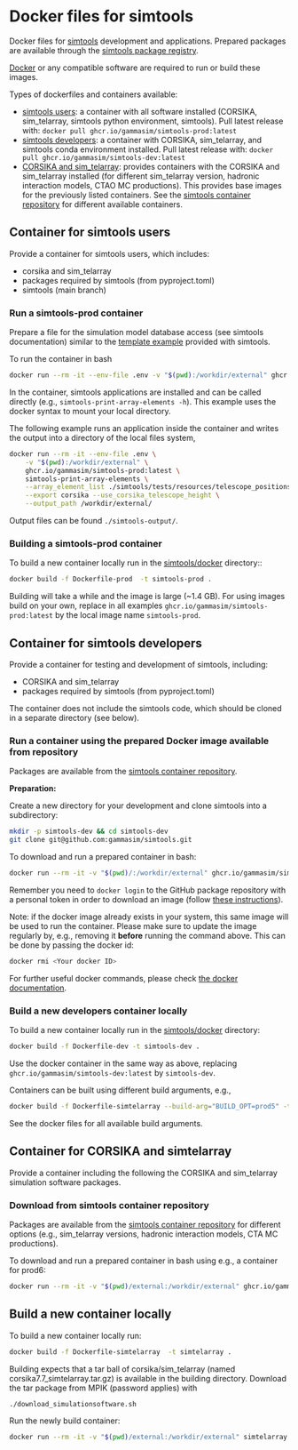 # Docker files for simtools

Docker files for [simtools](https://github.com/gammasim/simtools) development and applications. Prepared packages are available through the [simtools package registry](https://github.com/orgs/gammasim/packages?repo_name=simtools).

[Docker](https://www.docker.com/community-edition#/download) or any compatible software are required to run or build these images.

Types of dockerfiles and containers available:

- [simtools users](#container-for-simtools-users): a container with all software installed (CORSIKA, sim\_telarray, simtools python environment, simtools). Pull latest release with: `docker pull ghcr.io/gammasim/simtools-prod:latest`
- [simtools developers](#container-for-simtools-developers): a container with CORSIKA, sim\_telarray, and simtools conda environment installed. Pull latest release with: `docker pull ghcr.io/gammasim/simtools-dev:latest`
- [CORSIKA and sim_telarray](#container-for-corsika-and-simtelarray): provides containers with the CORSIKA and sim\_telarray installed (for different sim\_telarray version, hadronic interaction models, CTAO MC productions).
This provides base images for the previously listed containers. See the [simtools container repository](https://github.com/orgs/gammasim/packages?repo_name=simtools) for different available containers.

## Container for simtools users

Provide a container for simtools users, which includes:

- corsika and sim\_telarray
- packages required by simtools (from pyproject.toml)
- simtools (main branch)

### Run a simtools-prod container

Prepare a file for the simulation model database access (see simtools documentation) similar to the [template example](https://github.com/gammasim/simtools/blob/main/.env_template) provided with simtools.

To run the container in bash

```bash
docker run --rm -it --env-file .env -v "$(pwd):/workdir/external" ghcr.io/gammasim/simtools-prod:latest bash
```

In the container, simtools applications are installed and can be called directly (e.g., `simtools-print-array-elements -h`).
This example uses the docker syntax to mount your local directory.

The following example runs an application inside the container and writes the output into a directory of the local files system,

```bash
docker run --rm -it --env-file .env \
    -v "$(pwd):/workdir/external" \
    ghcr.io/gammasim/simtools-prod:latest \
    simtools-print-array-elements \
    --array_element_list ./simtools/tests/resources/telescope_positions-North-utm.ecsv \
    --export corsika --use_corsika_telescope_height \
    --output_path /workdir/external/
```

Output files can be found `./simtools-output/`.

### Building a simtools-prod container

To build a new container locally run in the [simtools/docker](simtools/docker) directory::

```bash
docker build -f Dockerfile-prod  -t simtools-prod .
```

Building will take a while and the image is large (~1.4 GB). For using images build on your own, replace in all examples `ghcr.io/gammasim/simtools-prod:latest` by the local image name `simtools-prod`.

## Container for simtools developers

Provide a container for testing and development of simtools, including:

- CORSIKA and sim\_telarray
- packages required by simtools (from pyproject.toml)

The container does not include the simtools code, which should be cloned in a separate directory (see below).

### Run a container using the prepared Docker image available from repository

Packages are available from the [simtools container repository](https://github.com/orgs/gammasim/packages?repo_name=simtools).

**Preparation:**

Create a new directory for your development and clone simtools into a subdirectory:

```bash
mkdir -p simtools-dev && cd simtools-dev
git clone git@github.com:gammasim/simtools.git
```

To download and run a prepared container in bash:

```bash
docker run --rm -it -v "$(pwd)/:/workdir/external" ghcr.io/gammasim/simtools-dev:latest bash -c "source /workdir/env/bin/activate && cd /workdir/external/simtools && pip install -e . && bash"
```

Remember you need to `docker login` to the GitHub package repository with a personal token in order to download an image (follow [these instructions](https://docs.github.com/en/packages/working-with-a-github-packages-registry/working-with-the-container-registry)).

Note: if the docker image already exists in your system, this same image will be used to run the container. Please make sure to update the image regularly by, e.g., removing it **before** running the command above. This can be done by passing the docker id:

```bash
docker rmi <Your docker ID>
```

For further useful docker commands, please check [the docker documentation](https://docs.docker.com/reference/cli/docker/).

### Build a new developers container locally

To build a new container locally run in the [simtools/docker](simtools/docker) directory:

```bash
docker build -f Dockerfile-dev -t simtools-dev .
```

Use the docker container in the same way as above, replacing `ghcr.io/gammasim/simtools-dev:latest` by `simtools-dev`.

Containers can be built using different build arguments, e.g.,

```bash
docker build -f Dockerfile-simtelarray --build-arg="BUILD_OPT=prod5" -t simtel-docker-dev .
```

See the docker files for all available build arguments.

## Container for CORSIKA and simtelarray

Provide a container including the following the CORSIKA and sim\_telarray simulation software packages.

### Download from simtools container repository

Packages are available from the [simtools container repository](https://github.com/orgs/gammasim/packages?repo_name=simtools) for different options (e.g., sim\_telarray versions, hadronic interaction models, CTA MC productions).

To download and run a prepared container in bash using e.g., a container for prod6:

```bash
docker run --rm -it -v "$(pwd)/external:/workdir/external" ghcr.io/gammasim/simtools-corsika-sim-telarray-qgs2-prod6-baseline-240318:latest bash
```

## Build a new container locally

To build a new container locally run:

```bash
docker build -f Dockerfile-simtelarray  -t simtelarray .
```

Building expects that a tar ball of corsika/sim\_telarray (named corsika7.7\_simtelarray.tar.gz) is available in the building directory.
Download the tar package from MPIK (password applies) with

```bash
./download_simulationsoftware.sh
```

Run the newly build container:

```bash
docker run --rm -it -v "$(pwd)/external:/workdir/external" simtelarray bash
```
